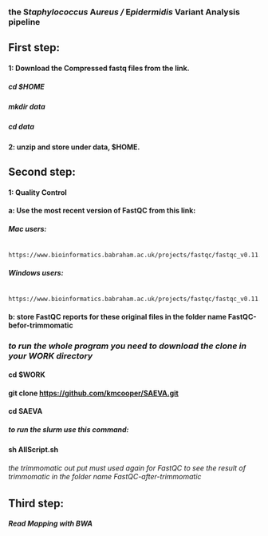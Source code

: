 ### the **S***taphylococcus* **A***ureus /* **E***pidermidis* **V**ariant **A**nalysis pipeline
## First step:
   #### 1: Download the Compressed fastq files from the link.
   ##### cd $HOME
   ##### mkdir data
   ##### cd data
   #### 2: unzip and store under data, $HOME.
## Second step:
   #### 1: Quality Control
   #### a: Use the most recent version of FastQC from this link:
   ##### Mac users:
        https://www.bioinformatics.babraham.ac.uk/projects/fastqc/fastqc_v0.11.7.dmg
   ##### Windows users:
         https://www.bioinformatics.babraham.ac.uk/projects/fastqc/fastqc_v0.11.7.zip
   #### b: store FastQC reports for these original files in the folder name FastQC-befor-trimmomatic
### ***to run the whole program you need to download the clone in your WORK directory***
#### cd $WORK
#### git clone https://github.com/kmcooper/SAEVA.git
#### cd SAEVA
   ##### to run the slurm use this command:
   #### sh AllScript.sh
   ###### the trimmomatic out put must used again for FastQC to see the result of trimmomatic in the folder name FastQC-after-trimmomatic
## Third step:
##### Read Mapping with BWA

        
  
